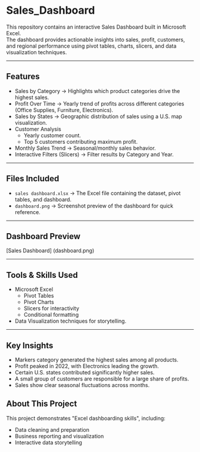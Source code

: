 # Sales_Dashboard

This repository contains an interactive Sales Dashboard built in Microsoft Excel.  
The dashboard provides actionable insights into sales, profit, customers, and regional performance using pivot tables, charts, slicers, and data visualization techniques.

---

## Features

- Sales by Category → Highlights which product categories drive the highest sales.  
- Profit Over Time → Yearly trend of profits across different categories (Office Supplies, Furniture, Electronics).  
- Sales by States → Geographic distribution of sales using a U.S. map visualization.  
- Customer Analysis  
  - Yearly customer count.  
  - Top 5 customers contributing maximum profit.  
- Monthly Sales Trend → Seasonal/monthly sales behavior.  
- Interactive Filters (Slicers) → Filter results by Category and Year.

---

## Files Included

- `sales dashboard.xlsx` → The Excel file containing the dataset, pivot tables, and dashboard.  
- `dashboard.png` → Screenshot preview of the dashboard for quick reference.  

---

## Dashboard Preview

[Sales Dashboard]
(dashboard.png)

---

## Tools & Skills Used

- Microsoft Excel
  - Pivot Tables  
  - Pivot Charts  
  - Slicers for interactivity  
  - Conditional formatting  
- Data Visualization techniques for storytelling.  

---

##  Key Insights

- Markers category generated the highest sales among all products.  
- Profit peaked in 2022, with Electronics leading the growth.  
- Certain U.S. states contributed significantly higher sales.  
- A small group of customers are responsible for a large share of profits.  
- Sales show clear seasonal fluctuations across months.  


## About This Project

This project demonstrates "Excel dashboarding skills", including:  
- Data cleaning and preparation  
- Business reporting and visualization  
- Interactive data storytelling  

